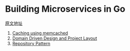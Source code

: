 # Building Microservices in Go

[原文地址](https://dev.to/mariocarrion/series/11630)

1. [Caching using memcached](./doc/1.%20Caching%20using%20memcached.md)
1. [Domain Driven Design and Project Layout](./doc/2.%20Domain%20Driven%20Design%20and%20Project%20Layout.md)
1. [Repository Pattern](./doc/3.%20Repository%20Pattern.md)
